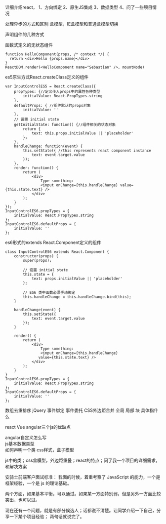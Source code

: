 

详细介绍react，
1、方向绑定
2、原生JS集成
3、数据类型
4、问了一些项目情况

处理异步的方式和区别
盒模型，IE盒模型和普通盒模型切换


声明组件的几种方式

函数式定义的无状态组件
```
function HelloComponent(props, /* context */) {
  return <div>Hello {props.name}</div>
}
ReactDOM.render(<HelloComponent name="Sebastian" />, mountNode) 
```
es5原生方式React.createClass定义的组件
```
var InputControlES5 = React.createClass({
    propTypes: {//定义传入props中的属性各种类型
        initialValue: React.PropTypes.string
    },
    defaultProps: { //组件默认的props对象
        initialValue: ''
    },
    // 设置 initial state
    getInitialState: function() {//组件相关的状态对象
        return {
            text: this.props.initialValue || 'placeholder'
        };
    },
    handleChange: function(event) {
        this.setState({ //this represents react component instance
            text: event.target.value
        });
    },
    render: function() {
        return (
            <div>
                Type something:
                <input onChange={this.handleChange} value={this.state.text} />
            </div>
        );
    }
});
InputControlES6.propTypes = {
    initialValue: React.PropTypes.string
};
InputControlES6.defaultProps = {
    initialValue: ''
};
```
es6形式的extends React.Component定义的组件

```
class InputControlES6 extends React.Component {
    constructor(props) {
        super(props);

        // 设置 initial state
        this.state = {
            text: props.initialValue || 'placeholder'
        };

        // ES6 类中函数必须手动绑定
        this.handleChange = this.handleChange.bind(this);
    }

    handleChange(event) {
        this.setState({
            text: event.target.value
        });
    }

    render() {
        return (
            <div>
                Type something:
                <input onChange={this.handleChange}
               value={this.state.text} />
            </div>
        );
    }
}
InputControlES6.propTypes = {
    initialValue: React.PropTypes.string
};
InputControlES6.defaultProps = {
    initialValue: ''
};
```


数组去重排序
jQuery 事件绑定  事件委托
CSS外边距合并
全局  局部  块  具体指什么

react  Vue  angular三个js的优缺点   


angular自定义怎么写  
js基本数据类型    
如何声明一个类
css样式，盒子模型

js中的类；css盒模型，外边距重叠；react的特点；问了我一个项目的详细需求，和解决方案

安骑士前端客户面试标准：
我面的时候，着重考察了 JavaScript 的能力，一个是 框架经验，一个是 js 的理论基础。

两个方面，如果基本平衡，可以通过。如果某一方面特别弱，但是另外一方面比较突出，也可以过。

现在还有一个问题，就是有部分候选人；话都说不清楚。让同学介绍一下自己，分享一下某个项目经验； 
两句话就说完了。
